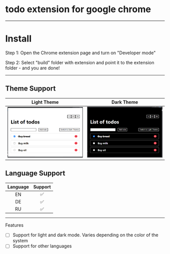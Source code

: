 # todo extension for google chrome

---

# Install

Step 1: Open the Chrome extension page and turn on "Developer mode"

Step 2: Select "build" folder with extension and point it to the extension folder - and you are done!

---

## Theme Support

Light Theme  | Dark Theme
------------- | -------------
![Light Theme](images/light.png?raw=true "Light Theme")  | ![Dark Theme](images/dark.png?raw=true "Dark Theme")



## Language Support

| Language | Support |
| :------: | :-----: |
|    EN    |    ✅    |
|    DE    |    ✅    |
|    RU    |    ✅    |

---

Features
- [ ] Support for light and dark mode. Varies depending on the color of the system
- [ ] Support for other languages
